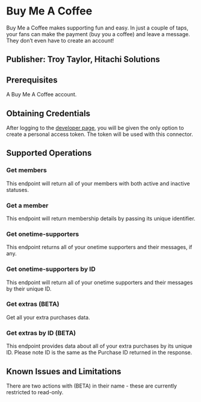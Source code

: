 # Buy Me A Coffee
Buy Me a Coffee makes supporting fun and easy. In just a couple of taps, your fans can make the payment (buy you a coffee) and leave a message. They don’t even have to create an account!

## Publisher: Troy Taylor, Hitachi Solutions

## Prerequisites
A Buy Me A Coffee account.

## Obtaining Credentials
After logging to the [developer page](https://developers.buymeacoffee.com/login), you will be given the only option to create a personal access token. The token will be used with this connector.

## Supported Operations
### Get members
This endpoint will return all of your members with both active and inactive statuses.
### Get a member
This endpoint will return membership details by passing its unique identifier.
### Get onetime-supporters
This endpoint returns all of your onetime supporters and their messages, if any.
### Get onetime-supporters by ID
This endpoint will return all of your onetime supporters and their messages by their unique ID.
### Get extras (BETA)
Get all your extra purchases data.
### Get extras by ID (BETA)
This endpoint provides data about all of your extra purchases by its unique ID. Please note ID is the same as the Purchase ID returned in the response.

## Known Issues and Limitations
There are two actions with (BETA) in their name - these are currently restricted to read-only.
